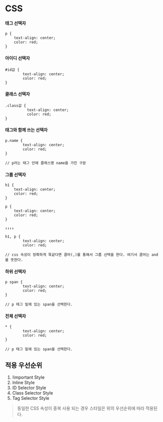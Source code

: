 # CSS

#### 태그 선택자
~~~
p {
    text-align: center;
    color: red;
}
~~~

#### 아이디 선택자
~~~
#id값 {
        text-align: center;
        color: red;
}
~~~

#### 클래스 선택자
~~~
.class값 {
          text-align: center;
          color: red;
}
~~~

#### 태그와 함께 쓰는 선택자
~~~
p.name {
        text-align: center;
        color: red;
}

// p라는 태그 안에 클래스명 name을 가진 구문
~~~

#### 그룹 선택자
~~~
h1 {
    text-align: center;
    color: red;
}

p {
    text-align: center;
    color: red;
}

↓↓↓↓

h1, p {
        text-align: center;
        color: red;

// css 속성이 정확하게 똑같다면 콤마(,)를 통해서 그룹 선택을 한다. 여기서 콤마는 and를 뜻한다.
~~~

#### 하위 선택자
~~~
p span {
        text-align: center;
        color: red;
}

// p 태그 밑에 있는 span을 선택한다.
~~~

#### 전체 선택자
~~~
* {
        text-align: center;
        color: red;
}

// p 태그 밑에 있는 span을 선택한다.
~~~


## 적용 우선순위
1. !important Style
2. Inline Style
3. ID Selector Style
4. Class Selector Style
5. Tag Selector Style

> 동일한 CSS 속성이 중복 사용 되는 경우 스타일은 위의 우선순위에 따라 적용된다.
